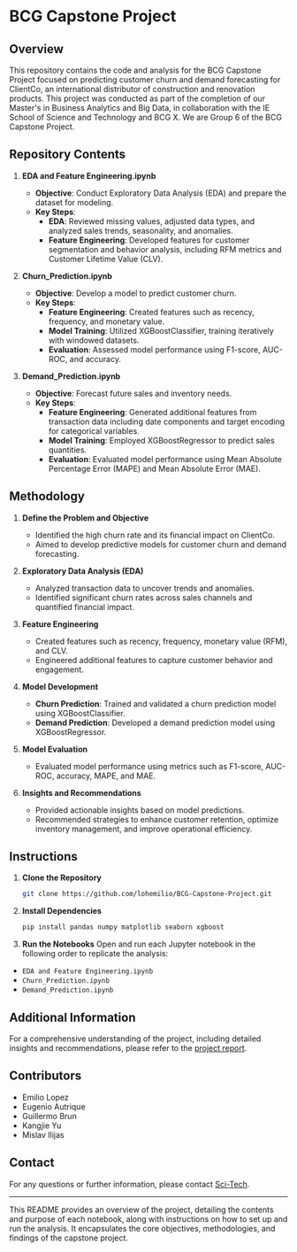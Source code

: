 # BCG Capstone Project

## Overview
This repository contains the code and analysis for the BCG Capstone Project focused on predicting customer churn and demand forecasting for ClientCo, an international distributor of construction and renovation products. This project was conducted as part of the completion of our Master's in Business Analytics and Big Data, in collaboration with the IE School of Science and Technology and BCG X. We are Group 6 of the BCG Capstone Project.

## Repository Contents

1. **EDA and Feature Engineering.ipynb**
   - **Objective**: Conduct Exploratory Data Analysis (EDA) and prepare the dataset for modeling.
   - **Key Steps**:
     - **EDA**: Reviewed missing values, adjusted data types, and analyzed sales trends, seasonality, and anomalies.
     - **Feature Engineering**: Developed features for customer segmentation and behavior analysis, including RFM metrics and Customer Lifetime Value (CLV).

2. **Churn_Prediction.ipynb**
   - **Objective**: Develop a model to predict customer churn.
   - **Key Steps**:
     - **Feature Engineering**: Created features such as recency, frequency, and monetary value.
     - **Model Training**: Utilized XGBoostClassifier, training iteratively with windowed datasets.
     - **Evaluation**: Assessed model performance using F1-score, AUC-ROC, and accuracy.

3. **Demand_Prediction.ipynb**
   - **Objective**: Forecast future sales and inventory needs.
   - **Key Steps**:
     - **Feature Engineering**: Generated additional features from transaction data including date components and target encoding for categorical variables.
     - **Model Training**: Employed XGBoostRegressor to predict sales quantities.
     - **Evaluation**: Evaluated model performance using Mean Absolute Percentage Error (MAPE) and Mean Absolute Error (MAE).

## Methodology

1. **Define the Problem and Objective**
   - Identified the high churn rate and its financial impact on ClientCo.
   - Aimed to develop predictive models for customer churn and demand forecasting.

2. **Exploratory Data Analysis (EDA)**
   - Analyzed transaction data to uncover trends and anomalies.
   - Identified significant churn rates across sales channels and quantified financial impact.

3. **Feature Engineering**
   - Created features such as recency, frequency, monetary value (RFM), and CLV.
   - Engineered additional features to capture customer behavior and engagement.

4. **Model Development**
   - **Churn Prediction**: Trained and validated a churn prediction model using XGBoostClassifier.
   - **Demand Prediction**: Developed a demand prediction model using XGBoostRegressor.

5. **Model Evaluation**
   - Evaluated model performance using metrics such as F1-score, AUC-ROC, accuracy, MAPE, and MAE.

6. **Insights and Recommendations**
   - Provided actionable insights based on model predictions.
   - Recommended strategies to enhance customer retention, optimize inventory management, and improve operational efficiency.

## Instructions

1. **Clone the Repository**
   ```sh
   git clone https://github.com/lohemilio/BCG-Capstone-Project.git

1. **Install Dependencies**
   ```sh
   pip install pandas numpy matplotlib seaborn xgboost


3. **Run the Notebooks**
Open and run each Jupyter notebook in the following order to replicate the analysis:
- `EDA and Feature Engineering.ipynb`
- `Churn_Prediction.ipynb`
- `Demand_Prediction.ipynb`

## Additional Information
For a comprehensive understanding of the project, including detailed insights and recommendations, please refer to the [project report](path/to/report).

## Contributors
- Emilio Lopez
- Eugenio Autrique
- Guillermo Brun
- Kangjie Yu
- Mislav Ilijas

## Contact
For any questions or further information, please contact [Sci-Tech](mailto:sci-tech@ie.edu).

---

This README provides an overview of the project, detailing the contents and purpose of each notebook, along with instructions on how to set up and run the analysis. It encapsulates the core objectives, methodologies, and findings of the capstone project.
